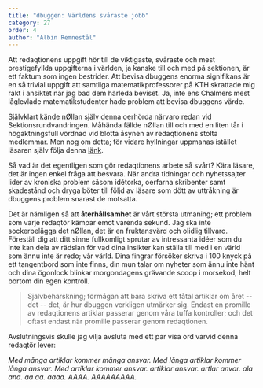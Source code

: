 ```yaml
---
title: "dbuggen: Världens svåraste jobb"
category: 27
order: 4
author: "Albin Remnestål"
---
```


Att redaqtionens uppgift hör till de viktigaste, svåraste och mest prestigefyllda uppgifterna i världen, ja kanske till och med på sektionen, är ett faktum som ingen bestrider. Att bevisa dbuggens enorma signifikans är en så trivial uppgift att samtliga matematikprofessorer på KTH skrattade mig rakt i ansiktet när jag bad dem härleda beviset. Ja, inte ens Chalmers mest låglevlade matematikstudenter hade problem att bevisa dbuggens värde.

Självklart kände nØllan själv denna oerhörda närvaro redan vid Sektionsrundvandringen. Måhända fällde nØllan till och med en liten tår i högaktningsfull vördnad vid blotta åsynen av redaqtionens stolta medlemmar. Men nog om detta; för vidare hyllningar uppmanas istället läsaren själv följa denna [länk](https://bit.ly/2ODiynu).

Så vad är det egentligen som gör redaqtionens arbete så svårt? Kära läsare, det är ingen enkel fråga att besvara. När andra tidningar och nyhetssajter lider av kroniska problem såsom idétorka, oerfarna skribenter samt skadestånd och dryga böter till följd av läsare som dött av uttråkning är dbuggens problem snarast de motsatta.

Det är nämligen så att **återhållsamhet** är vårt största utmaning; ett problem som varje redaqtör kämpar emot varenda sekund. Jag ska inte sockerbelägga det nØllan, det är en fruktansvärd och olidlig tillvaro. Föreställ dig att ditt sinne fullkomligt sprutar av intressanta idéer som du inte kan dela av rädslan för vad dina insikter kan ställa till med i en värld som ännu inte är redo; vår värld. Dina fingrar försöker skriva i 100 knyck på ett tangentbord som inte finns, din mun talar om nyheter som ännu inte hänt och dina ögonlock blinkar morgondagens grävande scoop i morsekod, helt bortom din egen kontroll.

> Självbehärskning; förmågan att bara skriva ett fåtal artiklar om året -- det -- det, är hur dbuggen verkligen utmärker sig. Endast en promille av redaqtionens artiklar passerar genom våra tuffa kontroller; och det oftast endast när promille passerar genom redaqtionen.

Avslutningsvis skulle jag vilja avsluta med ett par visa ord varvid denna redaqtör lever:

_Med många artiklar kommer många ansvar. Med långa artiklar kommer långa ansvar. Med artiklar kommer ansvar. artiklar ansvar. artlar anvar. ala ana. aa aa. aaaa. AAAA. AAAAAAAAA._
